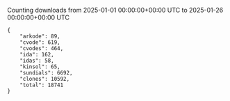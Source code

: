 
Counting downloads from 2025-01-01 00:00:00+00:00 UTC to 2025-01-26 00:00:00+00:00 UTC

```
{
    "arkode": 89,
    "cvode": 619,
    "cvodes": 464,
    "ida": 162,
    "idas": 58,
    "kinsol": 65,
    "sundials": 6692,
    "clones": 10592,
    "total": 18741
}
```
